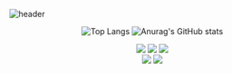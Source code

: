 <!--![header](https://capsule-render.vercel.app/api?type=transparent&text=김한솔&animation=twinkling)-->
![header](https://capsule-render.vercel.app/api?type=transparent&text=✨항상%20성장하는%20개발자✨&fontSize=30&fontColor=F3E2A9&rotate=-0&animation=twinkling&color=364765)
<div align="center">

<!-- ![Hits](https://hits.seeyoufarm.com/api/count/incr/badge.svg?url=https%3A%2F%2Fgithub.com%2Fgksthf2271&count_bg=%2379C83D&title_bg=%23555555&icon=&icon_color=%23E7E7E7&title=hits&edge_flat=false) -->

![Top Langs](https://github-readme-stats.vercel.app/api/top-langs/?username=gksthf2271&show_icons=true&theme=algolia)
![Anurag's GitHub stats](https://github-readme-stats.vercel.app/api?username=gksthf2271&show_icons=true&theme=algolia)

<img src="https://img.shields.io/badge/Android-3DDC84.svg?style=for-the-badge&logo=Android&logoColor=white"/>  <img src="https://img.shields.io/badge/Kotlin-7F52FF.svg?style=for-the-badge&logo=Kotlin&logoColor=white"/> <img src="https://img.shields.io/badge/JAVA-007396.svg?style=for-the-badge&logo=JAVA&logoColor=white"/><br><img src="https://img.shields.io/badge/Flutter-02569B.svg?style=for-the-badge&logo=Flutter&logoColor=white"/>  <img src="https://img.shields.io/badge/Dart-0175C2.svg?style=for-the-badge&logo=Dart&logoColor=white"/>
</div>

